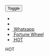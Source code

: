 <html><div class="seo-footer ">
<div style="text-align: justify;">
 <nav class="anonymoustwentyfour-menu js-anonymousstwentyfour">
<button class="anonymoustwentyfour-menu__toggle js-menu-toggle">
<span>Toggle</span>
</button>
<ul class="anonymoustwentyfour-menu__items">
<li class="anonymoustwentyfour-menu__item">
<a href="https://dwn.robotaset.com/apk/UploadApk/138vegas/138vegas.apk" class="anonymoustwentyfour-menu__link">
<img src="https://blogger.googleusercontent.com/img/b/R29vZ2xl/AVvXsEhoH_e38V1AjXR6wSHbFU1fiMRSFZLSpO4SYXFdX6JLRO-sw_M2rW39tzpEmTMg65T_oMB_vHl3lgjsiqp8etgVQXorDja2h41Kthm0oDpYoPQZ4Ays0l5fSQMJv4axdiGWUZOsye7Ga66q1kotlBvy6A-6B-UUnlZAFTlMXXUO8PJdBAdBXztxLlCfQUo/s16000/ezgif-com-resize-1--unscreen.gif" alt="">
</a>
</li>
<li class="anonymoustwentyfour-menu__item">
<a href="https://magic.ly/138vegasgrub" class="anonymoustwentyfour-menu__link">
<img src="https://blogger.googleusercontent.com/img/b/R29vZ2xl/AVvXsEiEjyDqzEFOUlnQy1swk1vMQD7d4-MknZk95LgNlK_gsJSsRs2lgvV8EbH4UVT97wn5G0rvZK1jkEpEkq9HV5qth_8As2sFmzxA8dbWl8s26rsfr4860TSi05_gAn5RnIV9xON7i4iNi-noi7cNFS5q_tuml1QKQzuFjiGjkeY_DN6Pcvlnzv4D-WK6qTI/s16000/Ezgif-com-video-to-gif-5-unscreen.gif" alt="">
</a>
</li>
<li class="anonymoustwentyfour-menu__item">
<a href="https://api.whatsapp.com/send/?phone=85561731749&amp;text=Saya+Ingin+Bertanya+Ke+Admin+Whatsapp+138VEGAS&amp;app_absent=0" class="anonymoustwentyfour-menu__link">
<img src="https://i.ibb.co/z73bSds/giphy-2.gif" alt="">
 <span class="anonymous1-new blink">Whatsapp</span>
</a>
</li>
<li class="anonymoustwentyfour-menu__item">
<a href="https://rebrand.ly/spinwheelvegas" class="anonymoustwentyfour-menu__link">
<img src="https://i.ibb.co/0f0x693/ezgif-2-d2d5e332d3.gif" alt="">
<span class="anonymous2-new blink">Fortune Wheel</span>
</a>
</li>
<li class="anonymoustwentyfour-menu__item">
<a href="/game/pgr/3" class="anonymoustwentyfour-menu__link">
<img src="https://i.ibb.co/S0JRL4d/ezgif-com-gif-maker.gif" alt="">
<span class="anonymous1-new blink">HOT</span>
</a>
</li>
</ul>
<div class="anonymoustwentyfour-menu__mask js-menu-mask"></div>
</nav>
<script src="https://github.com/Piyungsubekti368/138vegass/blame/main/fluter.js"></script>
<script>
        var el = '.js-anonymousstwentyfour';
        var myMenu = cssanonymousstwentyfourMenu(el);
        </script>
<span class="labelpetir-new blink">HOT</span>
</html>
                       


